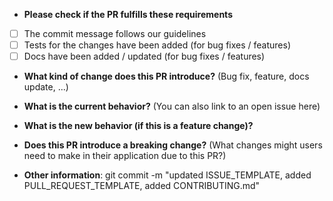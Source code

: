 * **Please check if the PR fulfills these requirements**
 
- [ ] The commit message follows our guidelines
- [ ] Tests for the changes have been added (for bug fixes / features)
- [ ] Docs have been added / updated (for bug fixes / features)

* **What kind of change does this PR introduce?** (Bug fix, feature, docs update, ...)

* **What is the current behavior?** (You can also link to an open issue here)

* **What is the new behavior (if this is a feature change)?**

* **Does this PR introduce a breaking change?** (What changes might users need to make in their application due to this PR?)

* **Other information**:
  git commit -m "updated ISSUE_TEMPLATE, added PULL_REQUEST_TEMPLATE, added CONTRIBUTING.md"